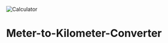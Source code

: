 ![Calculator](https://user-images.githubusercontent.com/69831766/129476620-879c16d5-4243-43dd-ba48-e28502995f69.JPG)
# Meter-to-Kilometer-Converter
